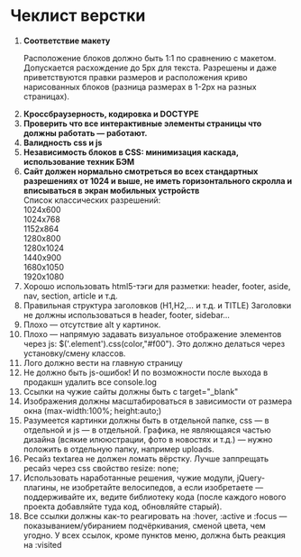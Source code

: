 <h1>Чеклист верстки</h1>
<ol>
<li><b>Соответствие макету</b>
<p>Расположение блоков должно быть 1:1 по сравнению с макетом. Допускается расхождение до 5px для текста. Разрешены и даже приветствуются правки размеров и расположения криво нарисованных блоков (разница размерах в 1-2px на разных страницах).
</p>
</li>
<li><b>Кроссбраузерность, кодировка и DOCTYPE</b></li>
<li><b>Проверить что все интерактивные элементы страницы что должны работать — работают.</b></li>
<li><b>Валидность css и js</b></li>
<li><b>Независимость блоков в CSS: минимизация каскада, использование техник БЭМ</b></li>
<li><b>Сайт должен нормально смотреться во всех стандартных разрешениях от 1024 и выше, не иметь горизонтального скролла и вписываться в экран мобильных устройств</b><br> Список классических разрешений: <br>
1024x600<br>
1024x768<br>
1152x864<br>
1280x800<br>
1280x1024<br>
1440x900<br>
1680x1050<br>
1920x1080</li>
<li>Хорошо использовать html5-тэги для разметки: header, footer, aside, nav, section, article и т.д. </li>
<li>Правильная структура заголовков (H1,H2,… и т.д. и TITLE) Заголовки не должны использоваться в header, footer, sidebar...</li>
<li>Плохо — отсутствие alt у картинок.</li>
<li>Плохо — напрямую задавать визуальное отображение элементов через js: $('.element').css(color,"#f00"). Это должно делаться через установку/смену классов.</li>
<li>Лого должно вести на главную страницу</li>
<li>Не должно быть js-ошибок! И по возможности после выхода в продакшн удалить все console.log</li>
<li>Ссылки на чужие сайты должны быть с target="_blank"</li>
<li>Изображения должны масштабироваться в зависимости от размера окна (max-width:100%; height:auto;)</li>
<li>Разумеется картинки должны быть в отдельной папке, css — в отдельной и js — в отдельной. Графика, не являющаяся частью дизайна (всякие илююстрации, фото в новостях и т.д.) — нужно положить в отдельную папку, например uploads.</li>
<li>Ресайз textarea не должен ломать вёрстку. Лучше заппрещать ресайз через css свойство resize: none;</li>
<li>Использовать наработанные решения, чужие модули, jQuery-плагины, не изобретайте велосипедов, а если изобретаете — поддерживайте их, ведите библиотеку кода (после каждого нового проекта добавляйте туда код, обновляйте старый).</li>
<li>Все ссылки должны как-то реагировать на :hover, :active и :focus — показыванием/убиранием подчёркивания, сменой цвета, чем угодно. У всех ссылок, кроме пунктов меню, должна быть реакция на :visited</li>
</ol>
